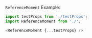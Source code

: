 `ReferenceMoment` Example:

```typescript jsx
import testProps from './testProps';
import ReferenceMoment from './';

<ReferenceMoment {...testProps} />
```
